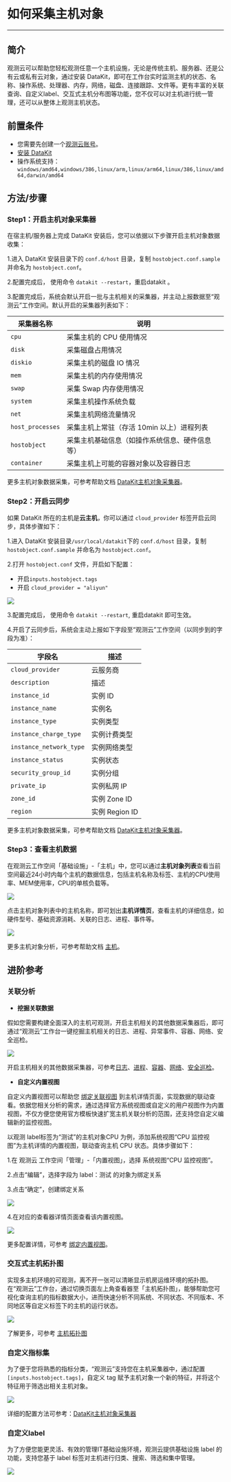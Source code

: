 # 如何采集主机对象
---

## 简介

观测云可以帮助您轻松观测任意一个主机设施，无论是传统主机、服务器、还是公有云或私有云对象，通过安装 DataKit，即可在工作台实时监测主机的状态、名称、操作系统、处理器、内存，网络，磁盘、连接跟踪、文件等。更有丰富的关联查询、自定义label、交互式主机分布图等功能，您不仅可以对主机进行统一管理，还可以从整体上观测主机状态。

## 前置条件

- 您需要先创建一个[观测云账号](https://www.guance.com/)。
- [安装 DataKit](../datakit/datakit-install.md)
- 操作系统支持：`windows/amd64,windows/386,linux/arm,linux/arm64,linux/386,linux/amd64,darwin/amd64`

## 方法/步骤

### Step1：开启主机对象采集器

在宿主机/服务器上完成 DataKit 安装后，您可以依据以下步骤开启主机对象数据收集：

1.进入 DataKit 安装目录下的 `conf.d/host` 目录，复制 `hostobject.conf.sample` 并命名为 `hostobject.conf`。

2.配置完成后， 使用命令 `datakit --restart`，重启datakit 。

3.配置完成后，系统会默认开启一批与主机相关的采集器，并主动上报数据至“观测云”工作空间。默认开启的采集器列表如下：

| 采集器名称 | 说明 |
| --- | --- |
| `cpu` | 采集主机的 CPU 使用情况 |
| `disk` | 采集磁盘占用情况 |
| `diskio` | 采集主机的磁盘 IO 情况 |
| `mem` | 采集主机的内存使用情况 |
| `swap` | 采集 Swap 内存使用情况 |
| `system` | 采集主机操作系统负载 |
| `net` | 采集主机网络流量情况 |
| `host_processes` | 采集主机上常驻（存活 10min 以上）进程列表 |
| `hostobject` | 采集主机基础信息（如操作系统信息、硬件信息等） |
| `container` | 采集主机上可能的容器对象以及容器日志 |

更多主机对象数据采集，可参考帮助文档 [DataKit主机对象采集器](../integrations/hostobject.md)。

### Step2：开启云同步

如果 DataKit 所在的主机是**云主机**，你可以通过 `cloud_provider` 标签开启云同步，具体步骤如下：

1.进入 DataKit 安装目录`/usr/local/datakit`下的 `conf.d/host` 目录，复制 `hostobject.conf.sample` 并命名为 `hostobject.conf`。

2.打开 `hostobject.conf` 文件，开启如下配置：

   - 开启`inputs.hostobject.tags`
   - 开启 `cloud_provider = "aliyun"`

![](img/2.host_2.png)

3.配置完成后， 使用命令 `datakit --restart`, 重启datakit 即可生效。

4.开启了云同步后，系统会主动上报如下字段至“观测云”工作空间（以同步到的字段为准）：

| 字段名 | 描述 |
| --- | --- |
| `cloud_provider` | 云服务商 |
| `description` | 描述 |
| `instance_id` | 实例 ID |
| `instance_name` | 实例名 |
| `instance_type` | 实例类型 |
| `instance_charge_type` | 实例计费类型 |
| `instance_network_type` | 实例网络类型 |
| `instance_status` | 实例状态 |
| `security_group_id` | 实例分组 |
| `private_ip` | 实例私网 IP |
| `zone_id` | 实例 Zone ID |
| `region` | 实例 Region ID |

更多主机对象数据采集，可参考帮助文档 [DataKit主机对象采集器](../integrations/hostobject.md)。

### Step3：查看主机数据

在观测云工作空间「基础设施」-「主机」中，您可以通过**主机对象列表**查看当前空间最近24小时内每个主机的数据信息，包括主机名称及标签、主机的CPU使用率、MEM使用率，CPU的单核负载等。

![](img/image111.png)

点击主机对象列表中的主机名称，即可划出**主机详情页**，查看主机的详细信息，如硬件型号、基础资源消耗、关联的日志、进程、事件等。

![](img/1.png)

更多主机对象分析，可参考帮助文档 [主机](../infrastructure/host.md)。

## 进阶参考

### 关联分析

- **挖掘关联数据**

假如您需要构建全面深入的主机可观测，开启主机相关的其他数据采集器后，即可通过“观测云”工作台一键挖掘主机相关的日志、进程、异常事件、容器、网络、安全巡检。

![](img/2.png)

开启主机相关的其他数据采集器，可参考[日志](../datakit/logging.md)、[进程](../datakit/host_processes.md)、[容器](../datakit/container.md)、[网络](../datakit/net.md)、[安全巡检](../integrations/sec-checker.md)。

- **自定义内置视图**

自定义内置视图可以帮助您 [绑定关联视图](../scene/built-in-view/bind-view.md) 到主机详情页面，实现数据的联动查看。依据您相关分析的需求，通过选择官方系统视图或自定义的用户视图作为内置视图，不仅方便您使用官方模板快速扩宽主机关联分析的范围，还支持您自定义编辑新的监控视图。

以观测 label标签为“测试”的主机对象CPU 为例，添加系统视图“CPU 监控视图”为主机详情的内置视图，联动查询主机 CPU 状态。具体步骤如下：

1.在 观测云 工作空间「管理」-「内置视图」，选择 系统视图“CPU 监控视图”。

2.点击“编辑”，选择字段为 label：测试  的对象为绑定关系

3.点击“确定”，创建绑定关系

![](img/3.png)

4.在对应的查看器详情页面查看该内置视图。

![](img/4.png)

更多配置详情，可参考 [绑定内置视图](../scene/built-in-view/bind-view.md)。

### 交互式主机拓扑图

实现多主机环境的可观测，离不开一张可以清晰显示机房运维环境的拓扑图。在“观测云”工作台，通过切换页面左上角查看器至「主机拓扑图」，能够帮助您可视化查询主机的指标数据大小，进而快速分析不同系统、不同状态、不同版本、不同地区等自定义标签下的主机的运行状态。

![](img/5.png)

了解更多，可参考 [主机拓扑图](../infrastructure/host.md)

### 自定义指标集

为了便于您将熟悉的指标分类，“观测云”支持您在主机采集器中，通过配置`[inputs.hostobject.tags]`，自定义 tag 赋予主机对象一个新的特征，并将这个特征用于筛选出相关主机对象。

![](img/6.png)

详细的配置方法可参考：[DataKit主机对象采集器](../integrations/hostobject.md)

### 自定义label

为了方便您能更灵活、有效的管理IT基础设施环境，观测云提供基础设施 label 的功能，支持您基于 label 标签对主机进行归类、搜索、筛选和集中管理。

![](img/7.png)
